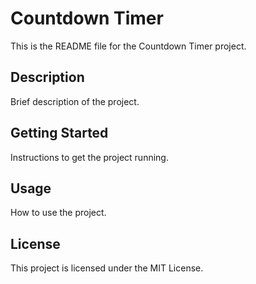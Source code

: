 # Countdown Timer

This is the README file for the Countdown Timer project.

## Description

Brief description of the project.

## Getting Started

Instructions to get the project running.

## Usage

How to use the project.

## License

This project is licensed under the MIT License.